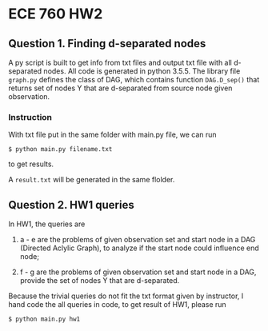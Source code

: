 # ECE 760 HW2

## Question 1. Finding d-separated nodes

A py script is built to get info from txt files and output txt file with all d-separated nodes. All code is generated in python 3.5.5. The library file `graph.py` defines the class of DAG, which contains function `DAG.D_sep()` that returns set of nodes Y that are d-separated from source node given observation.

### Instruction
With txt file put in the same folder with main.py file, we can run
```
$ python main.py filename.txt
```
to get results.

A `result.txt` will be generated in the same flolder.

## Question 2. HW1 queries

In HW1, the queries are

1. a - e are the problems of given observation set and start node in a DAG (Directed Aclylic Graph), to analyze if the start node could influence end node;

2. f - g are the problems of given observation set and start node in a DAG, provide the set of nodes Y that are d-separated.

Because the trivial queries do not fit the txt format given by instructor, I hand code the all queries in code, to get result of HW1, please run
```
$ python main.py hw1
```
